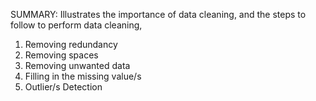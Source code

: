 SUMMARY:
Illustrates the importance of data cleaning, and the steps to follow to perform data cleaning,
1) Removing redundancy
2) Removing spaces
3) Removing unwanted data
4) Filling in the missing value/s
5) Outlier/s Detection

